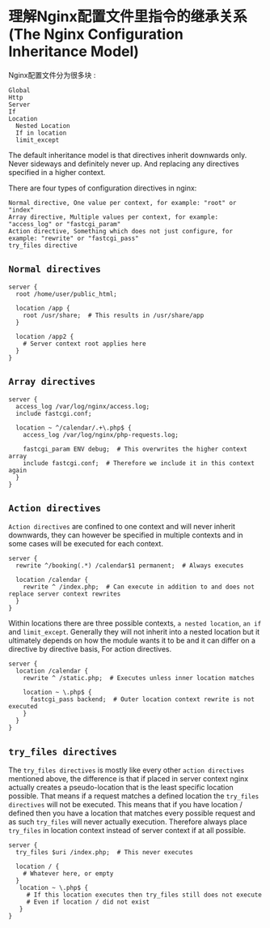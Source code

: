 # 理解Nginx配置文件里指令的继承关系(The Nginx Configuration Inheritance Model)

Nginx配置文件分为很多块 :
```
Global
Http
Server
If
Location
  Nested Location
  If in location
  limit_except
```

The default inheritance model is that directives inherit downwards only. Never sideways and definitely never up. And replacing any directives specified in a higher context.

There are four types of configuration directives in nginx:
```
Normal directive, One value per context, for example: "root" or "index"
Array directive, Multiple values per context, for example: "access_log" or "fastcgi_param"
Action directive, Something which does not just configure, for example: "rewrite" or "fastcgi_pass"
try_files directive
```

## `Normal directives`

```
server {
  root /home/user/public_html;

  location /app {
    root /usr/share;  # This results in /usr/share/app
  }

  location /app2 {
    # Server context root applies here
  }
}
```

## `Array directives`

```
server {
  access_log /var/log/nginx/access.log;
  include fastcgi.conf;

  location ~ ^/calendar/.+\.php$ {
    access_log /var/log/nginx/php-requests.log;

    fastcgi_param ENV debug;  # This overwrites the higher context array
    include fastcgi.conf;  # Therefore we include it in this context again
  }
}
```

## `Action directives`

`Action directives` are confined to one context and will never inherit downwards, they can however be specified in multiple contexts and in some cases will be executed for each context.
```
server {
  rewrite ^/booking(.*) /calendar$1 permanent;  # Always executes

  location /calendar {
    rewrite ^ /index.php;  # Can execute in addition to and does not replace server context rewrites
  }
}
```

Within locations there are three possible contexts, `a nested location`, `an if` and `limit_except`. Generally they will not inherit into a nested location but it ultimately depends on how the module wants it to be and it can differ on a directive by directive basis, For action directives.
```
server {
  location /calendar {
    rewrite ^ /static.php;  # Executes unless inner location matches

    location ~ \.php$ {
      fastcgi_pass backend;  # Outer location context rewrite is not executed
    }
  }
}
```

## `try_files directives`

The `try_files directives` is mostly like every other `action directives` mentioned above, the difference is that if placed in server context nginx actually creates a pseudo-location that is the least specific location possible. That means if a request matches a defined location the `try_files directives` will not be executed. This means that if you have location / defined then you have a location that matches every possible request and as such `try_files` will never actually execution. Therefore always place `try_files` in location context instead of server context if at all possible.
```
server {
  try_files $uri /index.php;  # This never executes

  location / {
    # Whatever here, or empty
  }
   location ~ \.php$ {
     # If this location executes then try_files still does not execute
     # Even if location / did not exist
   }
}
```
